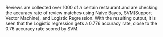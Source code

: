 Reviews are collected over 1000 of a certain restaurant and are checking the accuracy rate of review matches using Naive Bayes, SVM(Support Vector Machine), and Logistic Regression. 
With the resulting output, it is seen that the Logistic regression gets a 0.776 accuracy rate, close to the 0.76 accuracy rate scored by SVM.
